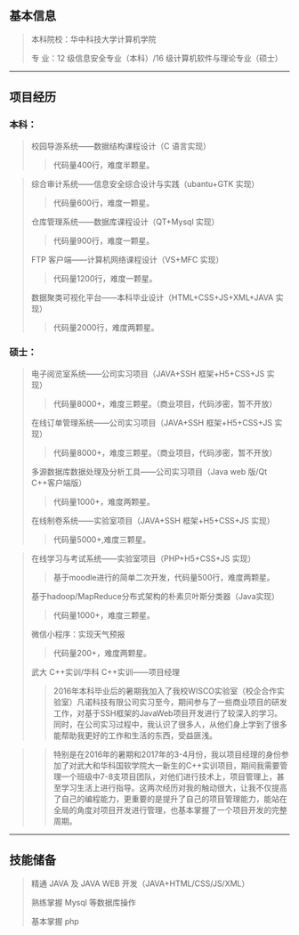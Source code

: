 ## 基本信息

> 本科院校：华中科技大学计算机学院<br>
> 
> 专 业：12 级信息安全专业（本科）/16 级计算机软件与理论专业（硕士）<br>

<hr>

## 项目经历

### 本科：

> 校园导游系统——数据结构课程设计（C 语言实现）<br>
> 
> >代码量400行，难度半颗星。

> 综合审计系统——信息安全综合设计与实践（ubantu+GTK 实现）<br>
>>代码量600行，难度一颗星。
> 
> 仓库管理系统——数据库课程设计（QT+Mysql 实现）<br>
>>代码量900行，难度一颗星。
> 
> FTP 客户端——计算机网络课程设计（VS+MFC 实现）<br>
>>代码量1200行，难度一颗星。
> 
> 数据聚类可视化平台——本科毕业设计（HTML+CSS+JS+XML+JAVA 实现）<br>
>>代码量2000行，难度两颗星。

### 硕士：

> 电子阅览室系统——公司实习项目（JAVA+SSH 框架+H5+CSS+JS 实现）<br>
>>代码量8000+，难度三颗星。（商业项目，代码涉密，暂不开放）
> 
> 在线订单管理系统——公司实习项目（JAVA+SSH 框架+H5+CSS+JS 实现）<br>
>>代码量8000+，难度三颗星。（商业项目，代码涉密，暂不开放）
> 
> 
> 多源数据库数据处理及分析工具——公司实习项目（Java web 版/Qt C++客户端版）
>>代码量1000+，难度两颗星。
> 
> 在线制卷系统——实验室项目（JAVA+SSH 框架+H5+CSS+JS 实现）
> >代码量5000+,难度三颗星。

> 在线学习与考试系统——实验室项目（PHP+H5+CSS+JS 实现）<br>
>>基于moodle进行的简单二次开发，代码量500行，难度两颗星。
> 
> 基于hadoop/MapReduce分布式架构的朴素贝叶斯分类器（Java实现）
>>代码量1000+，难度三颗星。
> 
> 微信小程序：实现天气预报
>>代码量200+，难度两颗星。
> 
> 武大 C++实训/华科 C++实训——项目经理<br>
>>2016年本科毕业后的暑期我加入了我校WISCO实验室（校企合作实验室）凡诺科技有限公司实习至今，期间参与了一些商业项目的研发工作，对基于SSH框架的JavaWeb项目开发进行了较深入的学习。同时，在公司实习过程中，我认识了很多人，从他们身上学到了很多能帮助我更好的工作和生活的东西，受益匪浅。

>>特别是在2016年的暑期和2017年的3-4月份，我以项目经理的身份参加了对武大和华科国软学院大一新生的C++实训项目，期间我需要管理一个班级中7-8支项目团队，对他们进行技术上，项目管理上，甚至学习生活上进行指导。这两次经历对我的触动很大，让我不仅提高了自己的编程能力，更重要的是提升了自己的项目管理能力，能站在全局的角度对项目开发进行管理，也基本掌握了一个项目开发的完整周期。

<hr>

## 技能储备

> 精通 JAVA 及 JAVA WEB 开发（JAVA+HTML/CSS/JS/XML）<br>
> 
> 熟练掌握 Mysql 等数据库操作<br>
> 
> 基本掌握 php<br>
